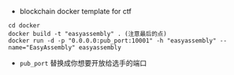 * blockchain docker template for ctf

```
cd docker
docker build -t "easyassembly" . (注意最后的点)
docker run -d -p "0.0.0.0:pub_port:10001" -h "easyassembly" --name="EasyAssembly" easyassembly
```

* `pub_port` 替换成你想要开放给选手的端口
